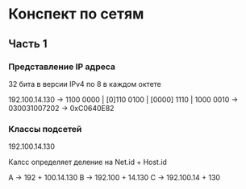 # Конспект по сетям

## Часть 1

### Представление IP адреса

32 бита в версии IPv4 по 8 в каждом октете

192.100.14.130 -> 1100 0000 | [0]110 0100 | [0000] 1110 | 1000 0010
               -> 030031007202
               -> 0xC0640E82

### Классы подсетей

192.100.14.130

Калсс определяет деление на Net.id + Host.id

A -> 192 + 100.14.130
B -> 192.100 + 14.130
C -> 192.100.14 + 130
